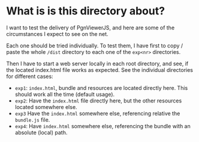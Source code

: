 # What is is this directory about?

I want to test the delivery of PgnViewerJS, and here are some of the circumstances I expect to see on the net.

Each one should be tried individually. To test them, I have first to copy / paste the whole `/dist` directory to each one of the `exp<nr>` directories.

Then I have to start a web server locally in each root directory, and see, if the located index.html file works as expected. See the individual directories for different cases:

* `exp1`: `index.html`, bundle and resources are located directly here. This should work all the time (default usage).
* `exp2`: Have the `index.html` file directly here, but the other resources located somewhere else.
* `exp3` Have the `index.html` somewhere else, referencing relative the `bundle.js` file.
* `exp4`: Have `index.html` somewhere else, referencing the bundle with an absolute (local) path.